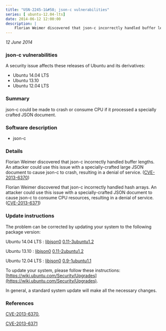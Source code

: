 ```yaml
---
title: "USN-2245-1&#58; json-c vulnerabilities"
series: [ ubuntu-12.04-lts]
date: 2014-06-12 12:00:00
description: |
    Florian Weimer discovered that json-c incorrectly handled buffer lengths. An attacker could use this issue with a specially-crafted large JSON document to cause json-c to crash, resulting in a denial of service. ([CVE-2013-6370](http://people.ubuntu.com/~ubuntu-security/cve/CVE-2013-6370))
--- 
```

 
 

*12 June 2014*

### json-c vulnerabilities

A security issue affects these releases of Ubuntu and its derivatives:

* Ubuntu 14.04 LTS
* Ubuntu 13.10
* Ubuntu 12.04 LTS

### Summary

json-c could be made to crash or consume CPU if it processed a specially crafted JSON document.

### Software description

* json-c 

### Details

Florian Weimer discovered that json-c incorrectly handled buffer lengths. An attacker could use this issue with a specially-crafted large JSON document to cause json-c to crash, resulting in a denial of service. ([CVE-2013-6370](http://people.ubuntu.com/~ubuntu-security/cve/CVE-2013-6370))

Florian Weimer discovered that json-c incorrectly handled hash arrays. An attacker could use this issue with a specially-crafted JSON document to cause json-c to consume CPU resources, resulting in a denial of service. ([CVE-2013-6371](http://people.ubuntu.com/~ubuntu-security/cve/CVE-2013-6371)) 

### Update instructions

The problem can be corrected by updating your system to the following package version:

Ubuntu 14.04 LTS
 : [libjson0](https://launchpad.net/ubuntu/+source/json-c) <span> [0.11-3ubuntu1.2](https://launchpad.net/ubuntu/+source/json-c/0.11-3ubuntu1.2) </span> 

Ubuntu 13.10
 : [libjson0](https://launchpad.net/ubuntu/+source/json-c) <span> [0.11-2ubuntu1.2](https://launchpad.net/ubuntu/+source/json-c/0.11-2ubuntu1.2) </span> 

Ubuntu 12.04 LTS
 : [libjson0](https://launchpad.net/ubuntu/+source/json-c) <span> [0.9-1ubuntu1.1](https://launchpad.net/ubuntu/+source/json-c/0.9-1ubuntu1.1) </span> 

To update your system, please follow these instructions: [https://wiki.ubuntu.com/Security/Upgrades](https://wiki.ubuntu.com/Security/Upgrades).

In general, a standard system update will make all the necessary changes. 

### References

 
 [CVE-2013-6370](http://people.ubuntu.com/~ubuntu-security/cve/CVE-2013-6370), 

 [CVE-2013-6371](http://people.ubuntu.com/~ubuntu-security/cve/CVE-2013-6371)
 

